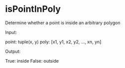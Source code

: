 # isPointInPoly
Determine whether a point is inside an arbitrary polygon

Input:

point: tuple(x, y)
poly: [x1, y1, x2, y2, ..., xn, yn]

Output:

True: inside
False: outside
